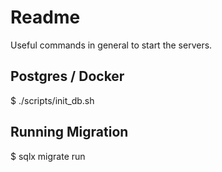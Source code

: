 # Readme

Useful commands in general to start the servers.

## Postgres / Docker

$ ./scripts/init_db.sh

## Running Migration

$ sqlx migrate run

